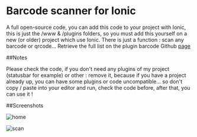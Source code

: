 # Barcode scanner for Ionic

A full open-source code, you can add this code to your project with Ionic, this is just the /www & /plugins folders, so you must add this yourself on a new (or older) project which use Ionic. There is just a function : scan any barcode or qrcode... Retrieve the full list on the plugin barcode Github [page](https://github.com/zxing/zxing)

##Notes

Please check the code, if you don't need any plugins of my project (statusbar for example) or other  : remove it, because if you have a project already up, you can have some plugins or code uncompatible... so don't copy / paste into your editor and run, check the code before, after that, you can use it !

##Screenshots

![home](http://i.imgur.com/4SF1mKr.png)

![scan](http://i.imgur.com/mysVKwh.png)
